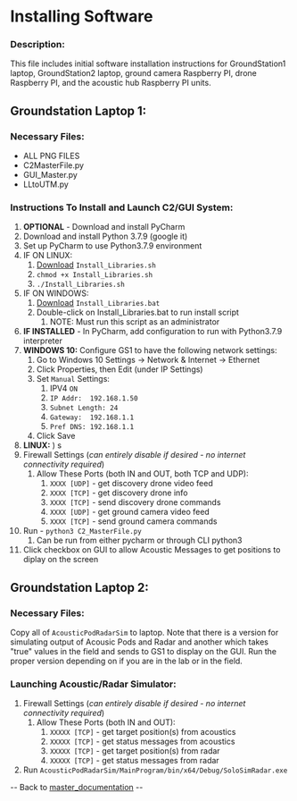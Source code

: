 # Installing Software

### Description:
This file includes initial software installation instructions for GroundStation1 laptop, GroundStation2 laptop, ground camera Raspberry PI, drone Raspberry PI, and the acoustic hub Raspberry PI units. 

## Groundstation Laptop 1:
### Necessary Files:
- ALL PNG FILES
- C2MasterFile.py
- GUI_Master.py
- LLtoUTM.py

### Instructions To Install and Launch C2/GUI System:
1) **OPTIONAL** - Download and install PyCharm 
2) Download and install Python 3.7.9 (google it)
3) Set up PyCharm to use Python3.7.9 environment
4) IF ON LINUX:
   1) [Download](../GroundStation/Install/Install_Libraries.sh) `Install_Libraries.sh`
   2) `chmod +x Install_Libraries.sh`
   3) `./Install_Libraries.sh`
5) IF ON WINDOWS:
   1) [Download](../GroundStation/Install/Install_Libraries.bat) `Install_Libraries.bat`
   2) Double-click on Install_Libraries.bat to run install script
        1) NOTE: Must run this script as an administrator 
6) **IF INSTALLED** - In PyCharm, add configuration to run with Python3.7.9 interpreter
7) **WINDOWS 10:** Configure GS1 to have the following network settings:
   1) Go to Windows 10 Settings -> Network & Internet -> Ethernet
   2) Click Properties, then Edit (under IP Settings)
   3) Set `Manual` Settings:
      1) IPV4 `ON`
      2) `IP Addr:  192.168.1.50`
      3) `Subnet Length: 24`
      4) `Gateway:  192.168.1.1`
      5) `Pref DNS: 192.168.1.1`
   4) Click Save
8) **LINUX:**
    ) s
9) Firewall Settings (*can entirely disable if desired - no internet connectivity required*)
   1) Allow These Ports (both IN and OUT, both TCP and UDP):
      1) `XXXX [UDP]` - get discovery drone video feed
      2) `XXXX [TCP]` - get discovery drone info
      3) `XXXX [TCP]` - send discovery drone commands
      4) `XXXX [UDP]` - get ground camera video feed
      5) `XXXX [TCP]` - send ground camera commands
10) Run  - `python3 C2_MasterFile.py`
    1) Can be run from either pycharm or through CLI python3
11) Click checkbox on GUI to allow Acoustic Messages to get positions to diplay on the screen

## Groundstation Laptop 2:
### Necessary Files:
Copy all of `AcousticPodRadarSim` to laptop. Note that there is a version for simulating output of Acousic Pods and Radar and another which takes "true" values in the field and sends to GS1 to display on the GUI. Run the proper version depending on if you are in the lab or in the field.

### Launching Acoustic/Radar Simulator:
1) Firewall Settings (*can entirely disable if desired - no internet connectivity required*)
   1) Allow These Ports (both IN and OUT):
      1) `XXXXX [TCP]` - get target position(s) from acoustics
      2) `XXXXX [TCP]` - get status messages from acoustics
      3) `XXXXX [TCP]` - get target position(s) from radar
      4) `XXXXX [TCP]` - get status messages from radar
2) Run `AcousticPodRadarSim/MainProgram/bin/x64/Debug/SoloSimRadar.exe`

-- Back to [master_documentation](../Documentation/Master_Documentation.md) --